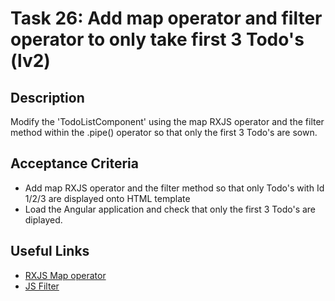 # Task 26: Add map operator and filter operator to only take first 3 Todo's (lv2)

## Description

Modify the 'TodoListComponent' using the map RXJS operator and the filter method within the .pipe() operator so that only the first 3 Todo's are sown.

## Acceptance Criteria
- Add map RXJS operator and the filter method so that only Todo's with Id 1/2/3 are displayed onto HTML template
- Load the Angular application and check that only the first 3 Todo's are diplayed.

## Useful Links
- [RXJS Map operator](https://rxjs.dev/api/operators/map)
- [JS Filter](https://www.w3schools.com/jsref/jsref_filter.asp)
